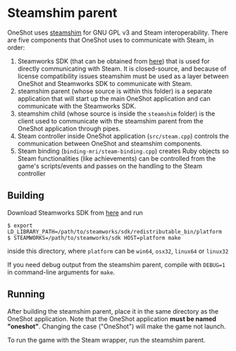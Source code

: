 # Steamshim parent
OneShot uses [steamshim](https://hg.icculus.org/icculus/steamshim/) for GNU GPL v3 and Steam interoperability. There are five components that OneShot uses to communicate with Steam, in order:
1. Steamworks SDK (that can be obtained from [here](https://partner.steamgames.com)) that is used for directly communicating with Steam. It is closed-source, and because of license compatibility issues steamshim must be used as a layer between OneShot and Steamworks SDK to communicate with Steam.
2. steamshim parent (whose source is within this folder) is a separate application that will start up the main OneShot application and can communicate with the Steamworks SDK.
3. steamshim child (whose source is inside the `steamshim` folder) is the client used to communicate with the steamshim parent from the OneShot application through pipes.
4. Steam controller inside OneShot application (`src/steam.cpp`) controls the communication between OneShot and steamshim components.
5. Steam binding (`binding-mri/steam-binding.cpp`) creates Ruby objects so Steam functionalities (like achievements) can be controlled from the game's scripts/events and passes on the handling to the Steam controller

## Building
Download Steamworks SDK from [here](https://partner.steamgames.com) and run
```console
$ export LD_LIBRARY_PATH=/path/to/steamworks/sdk/redistributable_bin/platform
$ STEAMWORKS=/path/to/steamworks/sdk HOST=platform make
```
inside this directory, where `platform` can be `win64`, `osx32`, `linux64` or `linux32`

If you need debug output from the steamshim parent, compile with `DEBUG=1` in command-line arguments for `make`.

## Running
After building the steamshim parent, place it in the same directory as the OneShot application. Note that the OneShot application **must be named "oneshot"**. Changing the case ("OneShot") will make the game not launch.

To run the game with the Steam wrapper, run the steamshim parent.
